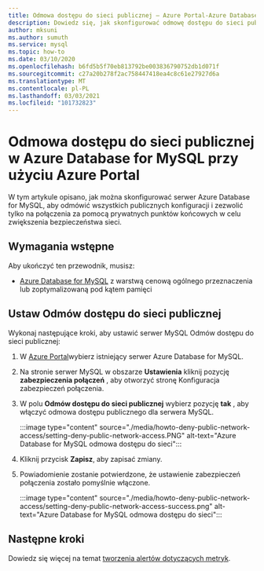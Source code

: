```yaml
---
title: Odmowa dostępu do sieci publicznej — Azure Portal-Azure Database for MySQL
description: Dowiedz się, jak skonfigurować odmowę dostępu do sieci publicznej za pomocą Azure Portal dla Azure Database for MySQL
author: mksuni
ms.author: sumuth
ms.service: mysql
ms.topic: how-to
ms.date: 03/10/2020
ms.openlocfilehash: b6fd5b5f70eb813792be003836790752db1d071f
ms.sourcegitcommit: c27a20b278f2ac758447418ea4c8c61e27927d6a
ms.translationtype: MT
ms.contentlocale: pl-PL
ms.lasthandoff: 03/03/2021
ms.locfileid: "101732823"
---
```

# <a name="deny-public-network-access-in-azure-database-for-mysql-using-azure-portal"></a>Odmowa dostępu do sieci publicznej w Azure Database for MySQL przy użyciu Azure Portal

W tym artykule opisano, jak można skonfigurować serwer Azure Database for MySQL, aby odmówić wszystkich publicznych konfiguracji i zezwolić tylko na połączenia za pomocą prywatnych punktów końcowych w celu zwiększenia bezpieczeństwa sieci.

## <a name="prerequisites"></a>Wymagania wstępne

Aby ukończyć ten przewodnik, musisz:

* [Azure Database for MySQL](quickstart-create-mysql-server-database-using-azure-portal.md) z warstwą cenową ogólnego przeznaczenia lub zoptymalizowaną pod kątem pamięci

## <a name="set-deny-public-network-access"></a>Ustaw Odmów dostępu do sieci publicznej

Wykonaj następujące kroki, aby ustawić serwer MySQL Odmów dostępu do sieci publicznej:

1. W [Azure Portal](https://portal.azure.com/)wybierz istniejący serwer Azure Database for MySQL.

1. Na stronie serwer MySQL w obszarze **Ustawienia** kliknij pozycję **zabezpieczenia połączeń** , aby otworzyć stronę Konfiguracja zabezpieczeń połączenia.

1. W polu **Odmów dostępu do sieci publicznej** wybierz pozycję **tak** , aby włączyć odmowa dostępu publicznego dla serwera MySQL.

    :::image type="content" source="./media/howto-deny-public-network-access/setting-deny-public-network-access.PNG" alt-text="Azure Database for MySQL odmowa dostępu do sieci":::

1. Kliknij przycisk **Zapisz**, aby zapisać zmiany.

1. Powiadomienie zostanie potwierdzone, że ustawienie zabezpieczeń połączenia zostało pomyślnie włączone.

    :::image type="content" source="./media/howto-deny-public-network-access/setting-deny-public-network-access-success.png" alt-text="Azure Database for MySQL odmowa dostępu do sieci":::

## <a name="next-steps"></a>Następne kroki

Dowiedz się więcej na temat [tworzenia alertów dotyczących metryk](howto-alert-on-metric.md).
